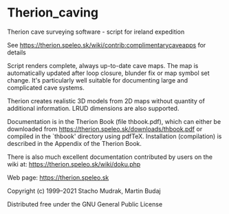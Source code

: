 # Therion_caving

Therion cave surveying software - script for ireland expedition

See https://therion.speleo.sk/wiki/contrib:complimentarycaveapps for details

Script renders complete, always up-to-date cave maps. The map is automatically
updated after loop closure, blunder fix or map symbol set change.
It's particularly well suitable for documenting large and complicated cave
systems.

Therion creates realistic 3D models from 2D maps without quantity of additional
information. LRUD dimensions are also supported.

Documentation is in the Therion Book (file thbook.pdf), which can either be
downloaded from https://therion.speleo.sk/downloads/thbook.pdf
or compiled in the `thbook' directory using pdfTeX.
Installation (compilation) is described in the Appendix of the Therion Book.

There is also much excellent documentation contributed by users on the wiki at:
https://therion.speleo.sk/wiki/doku.php

Web page: https://therion.speleo.sk

Copyright (c) 1999–2021 Stacho Mudrak, Martin Budaj

Distributed free under the GNU General Public License
